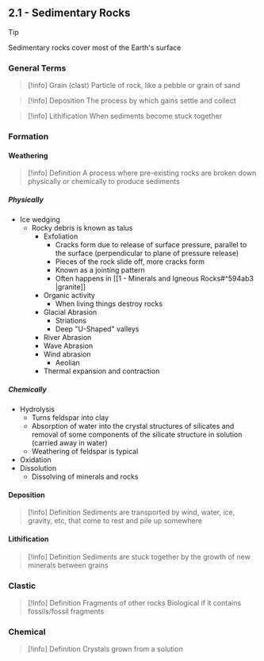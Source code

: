 ## 2.1 - Sedimentary Rocks

>[!tip]
>Sedimentary rocks cover most of the Earth's surface

### General Terms

>[!info] Grain (clast)
>Particle of rock, like a pebble or grain of sand

>[!info] Deposition
>The process by which gains settle and collect

>[!info] Lithification
>When sediments become stuck together
### Formation
#### Weathering

>[!info] Definition
A process where pre-existing rocks are broken down physically or chemically to produce sediments

##### Physically
* Ice wedging
	* Rocky debris is known as talus
		* Exfoliation
			* Cracks form due to release of surface pressure, parallel to the surface (perpendicular to plane of pressure release)
			* Pieces of the rock slide off, more cracks form
			* Known as a jointing pattern
			* Often happens in [[1 - Minerals and Igneous Rocks#^594ab3 |granite]]
		* Organic activity
			* When living things destroy rocks
		* Glacial Abrasion
			* Striations
			* Deep "U-Shaped" valleys
		* River Abrasion
		* Wave Abrasion
		* Wind abrasion
			* Aeolian
		* Thermal expansion and contraction
##### Chemically
* Hydrolysis
	* Turns feldspar into clay
	* Absorption of water into the crystal structures of silicates and removal of some components of the silicate structure in solution (carried away in water)
	* Weathering of feldspar is typical
* Oxidation
* Dissolution
	* Dissolving of minerals and rocks
#### Deposition

>[!info] Definition
>Sediments are transported by wind, water, ice, gravity, etc, that come to rest and pile up somewhere
#### Lithification

>[!info] Definition
>Sediments are stuck together by the growth of new minerals between grains
### Clastic

>[!Info] Definition
>Fragments of other rocks
>Biological if it contains fossils/fossil fragments
### Chemical

>[!info] Definition
>Crystals grown from a solution

